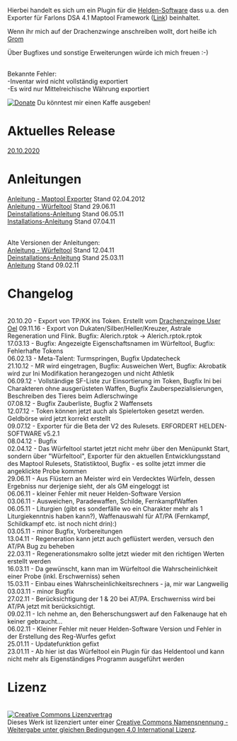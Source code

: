 Hierbei handelt es sich um ein Plugin für die <a href="helden-software.de">Helden-Software</a> dass u.a. den Exporter für Farlons DSA 4.1 Maptool Framework (<a href="http://www.drachenzwinge.de/forum/index.php?topic=77805.0">Link</a>) beinhaltet.<br/>

Wenn ihr mich auf der Drachenzwinge anschreiben wollt, dort heiße ich <a href="http://www.drachenzwinge.de/forum/index.php?action=profile;u=1815">Grom</a><br/>

Über Bugfixes und sonstige Erweiterungen würde ich mich freuen :-)<br/><br/>

Bekannte Fehler:<br/>
-Inventar wird nicht vollständig exportiert<br/>
-Es wird nur Mittelreichische Währung exportiert<br/>

[![Donate](https://img.shields.io/badge/Donate-PayPal-green.svg)](https://www.paypal.me/deltahedron) Du könntest mir einen Kaffe ausgeben!

<h1>Aktuelles Release</h1>
<a href="https://github.com/Dragonjester/heldensoftwareplugin/raw/master/Releases/20.10.20.7z">20.10.2020</a><br/>

<h1>Anleitungen</h1>
<a href="http://www.youtube.com/watch?v=rCmZtcnFnZA">Anleitung - Maptool Exporter</a> Stand 02.04.2012 <br/>
<a href="http://www.youtube.com/watch?v=NGe7Y_p33Sg">Anleitung - W&uuml;rfeltool</a> Stand 29.06.11 <br/>
<a href="http://www.youtube.com/watch?v=qBjRhNSbaZA">Deinstallations-Anleitung</a> Stand 06.05.11<br/>
<a href="http://www.youtube.com/watch?v=kKdEf-xioYg">Installations-Anleitung<a/> Stand 07.04.11<br/><br/>
		
Alte Versionen der Anleitungen:<br/>
<a href="http://www.youtube.com/watch?v=Ub57HMdNI9w">Anleitung - W&uuml;rfeltool</a> Stand 12.04.11<br/>
<a href="http://www.youtube.com/watch?v=2ITbzzHiNCA">Deinstallations-Anleitung</a> Stand 25.03.11<br/>
<a href="http://www.youtube.com/watch?v=H3ApXzF8jTw">Anleitung</a> Stand 09.02.11<br/>	
		


<h1>Changelog</h1><br/>
20.10.20 - Export von TP/KK ins Token. Erstellt vom <a href="https://www.drachenzwinge.de/forum/index.php?action=profile;u=15296">Drachenzwinge User Oel</a>
09.11.16 - Export von Dukaten/Silber/Heller/Kreuzer, Astrale Regeneration und Flink. Bugfix: Alerich.rptok -> Alerich.rptok.rptok<br/>
17.03.13 - Bugfix: Angezeigte Eigenschaftsnamen im W&uuml;rfeltool, Bugfix: Fehlerhafte Tokens<br/>
06.02.13 - Meta-Talent: Turmspringen, Bugfix Updatecheck<br/>
21.10.12 - MR wird eingetragen, Bugfix: Ausweichen Wert, Bugfix: Akrobatik wird zur Ini Modifikation herangezogen und nicht Athletik<br/>
06.09.12 - Vollst&auml;ndige SF-Liste zur Einsortierung im Token, Bugfix Ini bei Charakteren ohne ausger&uuml;steten Waffen, Bugfix Zauberspezialisierungen, Beschreiben des Tieres beim Adlerschwinge<br/>
07.08.12 - Bugfix Zauberliste, Bugfix 2 Waffensets<br/>
12.07.12 - Token k&ouml;nnen jetzt auch als Spielertoken gesetzt werden. Geldb&ouml;rse wird jetzt korrekt erstellt<br/>
09.07.12 - Exporter f&uuml;r die Beta der V2 des Rulesets. ERFORDERT HELDEN-SOFTWARE v5.2.1<br/>
08.04.12 - Bugfix <br/>
02.04.12 - Das W&uuml;rfeltool startet jetzt nicht mehr &uuml;ber den Men&uuml;punkt Start, sondern &uuml;ber "W&uuml;rfeltool", Exporter f&uuml;r den aktuellen Entwicklungsstand des Maptool Rulesets, Statistiktool, Bugfix - es sollte jetzt immer die angeklickte Probe kommen<br/>
29.06.11 - Aus Fl&uuml;stern an Meister wird ein Verdecktes W&uuml;rfeln, dessen Ergebniss nur derjenige sieht, der als GM eingeloggt ist <br/>
06.06.11 - kleiner Fehler mit neuer Helden-Software Version <br/>
03.06.11 - Ausweichen, Paradewaffen, Schilde, FernkampfWaffen <br/>
06.05.11 - Liturgien (gibt es sonderf&auml;lle wo ein Charakter mehr als 1 Liturgiekenntnis haben kann?), Waffenauswahl f&uuml;r AT/PA (Fernkampf, Schildkampf etc. ist noch nicht drin):) <br/>
03.05.11 - minor Bugfix, Vorbereitungen<br/>
13.04.11 - Regeneration kann jetzt auch gefl&uuml;stert werden, versuch den AT/PA Bug zu beheben <br/>
22.03.11 - Regenerationsmakro sollte jetzt wieder mit den richtigen Werten erstellt werden <br/>
16.03.11 - Da gew&uuml;nscht, kann man im W&uuml;rfeltool die Wahrscheinlichkeit einer Probe (inkl. Erschwerniss) sehen <br/>
15.03.11 - Einbau eines Wahrscheinlichkeitsrechners - ja, mir war Langweilig <br/>
03.03.11 - minor Bugfix <br/>
27.02.11 - Ber&uuml;cksichtigung der 1 & 20 bei AT/PA. Erschwerniss wird bei AT/PA jetzt mit ber&uuml;cksichtigt.<br/>
09.02.11 - Ich nehme an, den Beherschungswert auf den Falkenauge hat eh keiner gebraucht... <br/>
06.02.11 - Kleiner Fehler mit neuer Helden-Software Version und Fehler in der Erstellung des Reg-Wurfes gefixt<br/>
25.01.11 - Updatefunktion gefixt<br/>
23.01.11 - Ab hier ist das W&uuml;rfeltool ein Plugin f&uuml;r das Heldentool und kann nicht mehr als Eigenst&auml;ndiges Programm ausgef&uuml;hrt werden 

<h1>Lizenz</h1><br/>
<a rel="license" href="http://creativecommons.org/licenses/by-sa/4.0/"><img alt="Creative Commons Lizenzvertrag" style="border-width:0" src="https://i.creativecommons.org/l/by-sa/4.0/88x31.png" /></a><br />Dieses Werk ist lizenziert unter einer <a rel="license" href="http://creativecommons.org/licenses/by-sa/4.0/">Creative Commons Namensnennung - Weitergabe unter gleichen Bedingungen 4.0 International Lizenz</a>.
